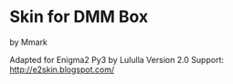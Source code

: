 # Skin for DMM Box
by Mmark

Adapted for Enigma2 Py3 by Lululla
Version 2.0
Support: http://e2skin.blogspot.com/

